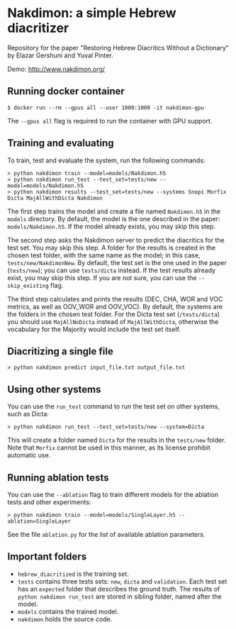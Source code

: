 # Nakdimon: a simple Hebrew diacritizer

Repository for the paper "Restoring Hebrew Diacritics Without a Dictionary" by Elazar Gershuni and Yuval Pinter.

Demo: http://www.nakdimon.org/

## Running docker container
```
$ docker run --rm --gpus all --user 1000:1000 -it nakdimon-gpu
```

The `--gpus all` flag is required to run the container with GPU support.

## Training and evaluating
To train, test and evaluate the system, run the following commands:
```
> python nakdimon train --model=models/Nakdimon.h5
> python nakdimon run_test --test_set=tests/new --model=models/Nakdimon.h5
> python nakdimon results --test_set=tests/new --systems Snopi Morfix Dicta MajAllWithDicta Nakdimon
```
The first step trains the model and create a file named `Nakdimon.h5` in the `models` directory.
By default, the model is the one described in the paper: `models/Nakdimon.h5`.
If the model already exists, you may skip this step. 

The second step asks the Nakdimon server to predict the diacritics for the test set. You may skip this step.
A folder for the results is created in the chosen test folder, with the same name as the model; in this case, `tests/new/NakdimonNew`.
By default, the test set is the one used in the paper (`tests/new`); you can use `tests/dicta` instead.
If the test results already exist, you may skip this step. If you are not sure, you can use the `--skip_existing` flag.

The third step calculates and prints the results (DEC, CHA, WOR and VOC metrics, as well as OOV_WOR and OOV_VOC).
By default, the systems are the folders in the chosen test folder.
For the Dicta test set (`/tests/dicta`) you should use `MajAllNoDicta` instead of `MajAllWithDicta`, otherwise the vocabulary for the Majority would include the test set itself.

## Diacritizing a single file
```
> python nakdimon predict input_file.txt output_file.txt
```

## Using other systems
You can use the `run_test` command to run the test set on other systems, such as Dicta:
```
> python nakdimon run_test --test_set=tests/new --system=Dicta
```
This will create a folder named `Dicta` for the results in the `tests/new` folder.
Note that `Morfix` cannot be used in this manner, as its license prohibit automatic use.

## Running ablation tests
You can use the `--ablation` flag to train different models for the ablation tests and other experiments:
```
> python nakdimon train --model=models/SingleLayer.h5 --ablation=SingleLayer
```
See the file `ablation.py` for the list of available ablation parameters.

## Important folders
* `hebrew_diacritized` is the training set.
* `tests` contains three tests sets: `new`, `dicta` and `validation`.
  Each test set has an `expected` folder that describes the ground truth.
  The results of `python nakdimon run_test` are stored in sibling folder, named after the model.
* `models` contains the trained model.
* `nakdimon` holds the source code.
